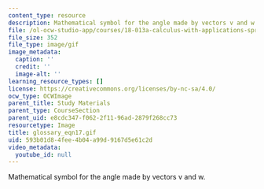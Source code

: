 ```yaml
---
content_type: resource
description: Mathematical symbol for the angle made by vectors v and w.
file: /ol-ocw-studio-app/courses/18-013a-calculus-with-applications-spring-2005/593b01d84fee4b04a99d9167d5e61c2d_glossary_eqn17.gif
file_size: 352
file_type: image/gif
image_metadata:
  caption: ''
  credit: ''
  image-alt: ''
learning_resource_types: []
license: https://creativecommons.org/licenses/by-nc-sa/4.0/
ocw_type: OCWImage
parent_title: Study Materials
parent_type: CourseSection
parent_uid: e8cdc347-f062-2f11-96ad-2879f268cc73
resourcetype: Image
title: glossary_eqn17.gif
uid: 593b01d8-4fee-4b04-a99d-9167d5e61c2d
video_metadata:
  youtube_id: null
---
```

Mathematical symbol for the angle made by vectors v and w.